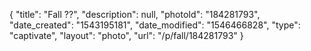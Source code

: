 {
    "title": "Fall ??",
    "description": null,
    "photoId": "184281793",
    "date_created": "1543195181",
    "date_modified": "1546466828",
    "type": "captivate",
    "layout": "photo",
    "url": "\/p\/fall\/184281793"
}